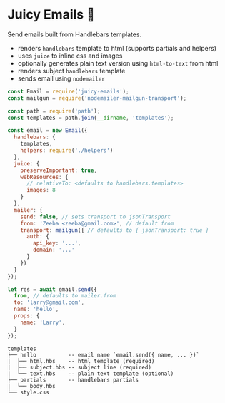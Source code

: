 # Juicy Emails 🍉

Send emails built from Handlebars templates.

* renders `handlebars` template to html (supports partials and helpers)
* uses `juice` to inline css and images
* optionally generates plain text version using `html-to-text` from html
* renders subject `handlebars` template
* sends email using `nodemailer`

``` javascript
const Email = require('juicy-emails');
const mailgun = require('nodemailer-mailgun-transport');

const path = require('path');
const templates = path.join(__dirname, 'templates');

const email = new Email({
  handlebars: {
    templates,
    helpers: require('./helpers')
  },
  juice: {
    preserveImportant: true,
    webResources: {
      // relativeTo: <defaults to handlebars.templates>
      images: 8
    }
  },
  mailer: {
    send: false, // sets transport to jsonTransport
    from: 'Zeeba <zeeba@gmail.com>', // default from
    transport: mailgun({ // defaults to { jsonTransport: true }
      auth: {
        api_key: '...',
        domain: '...'
      }
    })
  }
});

let res = await email.send({
  from, // defaults to mailer.from
  to: 'larry@gmail.com',
  name: 'hello',
  props: {
    name: 'Larry',
  }
});
```

```
templates
├── hello          -- email name `email.send({ name, ... })`
|  ├── html.hbs    -- html template (required)
|  ├── subject.hbs -- subject line (required)
|  └── text.hbs    -- plain text template (optional)
├── partials       -- handlebars partials
|  └── body.hbs
└── style.css
```
